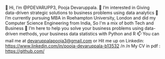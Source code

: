 👋 Hi, I’m @PDEVARUPP3, Pooja Devaruppala. 
👀 I’m interested in Giving data-driven strategic solutions to business problems using data analytics 
🌱 I’m currently pursuing MBA in Roehampton University, London and did my Computer Science Engineering from India, So I'm a mix of both Tech and Business 
💞️ I’m here to help you solve your business problems using data-driven methods, your business data statistics with Python and R 
📫 You can mail me at devaruppalapooja3@gmail.com or Hit me up on Linkedin: https://www.linkedin.com/in/pooja-devaruppala-b13532
/n 
/n 
My CV in pdf : https://github.com/

